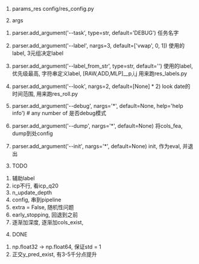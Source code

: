 
1. params_res
    config/res_config.py

2. args
1) parser.add_argument('--task', type=str, default='DEBUG')
任务名字

2) parser.add_argument('--label', nargs=3, default=['vwap', 0, 1])
使用的label, 3元组决定label

3) parser.add_argument('--label_from_str', type=str, default='')
使用的label, 优先级最高, 字符串定义label, [RAW,ADD,MLP]__p,i,j
用来跑res_labels.py

4) parser.add_argument('--look', nargs=2, default=[None] * 2)
look date的时间范围, 用来跑res_roll.py

5) parser.add_argument('--debug', nargs='*', default=None, help='help info') # any number of
是否debug模式

6) parser.add_argument('--dump', nargs='*', default=None)
将cols_fea, dump到处config

7) parser.add_argument('--init', nargs='*', default=None)
init, 作为eval, 并退出


3. TODO
1) 辅助label 
3) icp不行, 看icp_q20
4) n_update_depth
5) config, 串到pipeline
6) extra = False, 随机性问题
7) early_stopping, 回退到之前
8) 逐渐加深度, 逐渐加cols_exist, 

4. DONE
1) np.float32 -> np.float64, 保证std = 1
2) 正交y_pred_exist, 有3-5千分点提升
